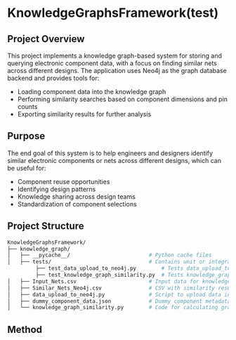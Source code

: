 # KnowledgeGraphsFramework(test)

## Project Overview
This project implements a knowledge graph-based system for storing and querying electronic component data, with a focus on finding similar nets across different designs. The application uses Neo4j as the graph database backend and provides tools for:

 - Loading component data into the knowledge graph
 - Performing similarity searches based on component dimensions and pin counts
 - Exporting similarity results for further analysis

## Purpose
The end goal of this system is to help engineers and designers identify similar electronic components or nets across different designs, which can be useful for:

 - Component reuse opportunities
 - Identifying design patterns
 - Knowledge sharing across design teams
 - Standardization of component selections

## Project Structure

```bash
KnowledgeGraphsFramework/
├── knowledge_graph/
│   ├── __pycache__/                         # Python cache files
│   ├── tests/                               # Contains unit or integration tests
         ├── test_data_upload_to_neo4j.py        # Tests data_upload_to_neo4j.py
         ├── test_knowledge_graph_similarity.py  # Tests knowledge_graph_similarity.py                                                     
│   ├── Input_Nets.csv                       # Input data for knowledge graph generation
│   ├── Similar_Nets_Neo4j.csv               # CSV with similarity results or edges for Neo4j
│   ├── data_upload_to_neo4j.py              # Script to upload data into Neo4j
│   ├── dummy_component_data.json            # Dummy component metadata
│   └── knowledge_graph_similarity.py        # Code for calculating graph-based similarities
```
## Method

